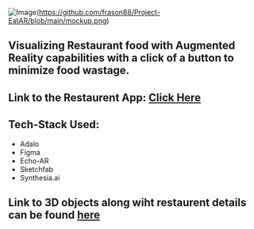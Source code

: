 ![Image](https://github.com/frason88/Project-EatAR/blob/main/logo.png)(https://github.com/frason88/Project-EatAR/blob/main/mockup.png)

## Visualizing Restaurant food with Augmented Reality capabilities with a click of a button to minimize food wastage.

## Link to the Restaurent App: [Click Here](https://previewer.adalo.com/69555dba-1dc1-4fea-a845-e329c31e6135)

## Tech-Stack Used:
- Adalo
- Figma
- Echo-AR
- Sketchfab
- Synthesia.ai

## Link to 3D objects along wiht restaurent details can be found [here](https://github.com/frason88/Project-EatAR/blob/main/List%20of%203D%20Objects.pdf)



